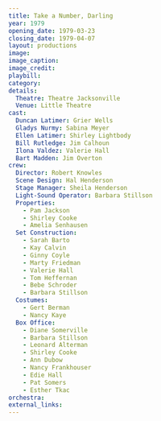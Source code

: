 ```yaml
---
title: Take a Number, Darling
year: 1979
opening_date: 1979-03-23
closing_date: 1979-04-07
layout: productions
image:
image_caption:
image_credit:
playbill: 
category: 
details:
  Theatre: Theatre Jacksonville
  Venue: Little Theatre
cast:
  Duncan Latimer: Grier Wells
  Gladys Nurmy: Sabina Meyer
  Ellen Latimer: Shirley Lightbody
  Bill Rutledge: Jim Calhoun
  Ilona Valdez: Valerie Hall
  Bart Madden: Jim Overton
crew:
  Director: Robert Knowles
  Scene Design: Hal Henderson
  Stage Manager: Sheila Henderson
  Light-Sound Operator: Barbara Stillson
  Properties:
    - Pam Jackson
    - Shirley Cooke
    - Amelia Senhausen
  Set Construction:
    - Sarah Barto
    - Kay Calvin
    - Ginny Coyle
    - Marty Friedman
    - Valerie Hall
    - Tom Heffernan
    - Bebe Schroder
    - Barbara Stillson
  Costumes:
    - Gert Berman
    - Nancy Kaye
  Box Office:
    - Diane Somerville
    - Barbara Stillson
    - Leonard Alterman
    - Shirley Cooke
    - Ann Dubow
    - Nancy Frankhouser
    - Edie Hall
    - Pat Somers
    - Esther Tkac
orchestra:
external_links:
---
```


